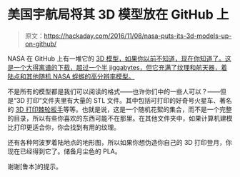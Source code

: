 # 美国宇航局将其 3D 模型放在 GitHub 上

> 原文：<https://hackaday.com/2016/11/08/nasa-puts-its-3d-models-up-on-github/>

NASA 在 GitHub 上有一堆它的 [3D 模型，如果你以前不知道，现在你知道了。这是一个大得离谱的下载，超过一个半 jiggabytes，但它充满了纹理和航天器，着陆点和其他随机 NASA 蜉蝣的高分辨率模型。](https://github.com/nasa/NASA-3D-Resources)

不是所有的模型都是我们可以阅读的格式——也许你们中的一些人可以？——但是“3D 打印”文件夹里有大量的 STL 文件。其中包括可打印的好奇号火星车、著名的 [3D 打印棘轮扳手](http://www.nasa.gov/mission_pages/station/research/news/3Dratchet_wrench/)等等。也就是说，这是一个随机花絮的集合，而不是一个完整的目录，所以有些你喜欢的东西可能不在那里。在其他文件夹中，如果计算机建模比打印更适合你，你会找到有用的纹理。

还有各种阿波罗着陆地点的地形图，所以如果你想伪造你自己的 3D 打印登月，你现在已经得到它了。储备月尘色的 PLA。

谢谢[鲁本]的提示。